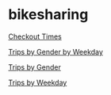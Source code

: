 # bikesharing

[Checkout Times](https://public.tableau.com/app/profile/sam44011739/viz/CheckoutTimes_16599985074340/CheckoutTimes)

[Trips by Gender by Weekday](https://public.tableau.com/app/profile/sam44011739/viz/TripsbyGenderbyWeekday_16599884764310/UserTripsbyGenderbyWeekday)

[Trips by Gender](https://public.tableau.com/app/profile/sam44011739/viz/TripsbyGender_16599884391370/TripsbyGender)

[Trips by Weekday](https://public.tableau.com/app/profile/sam44011739/viz/TripsbyWeekday_16599883840230/TripsbyWeekday)
